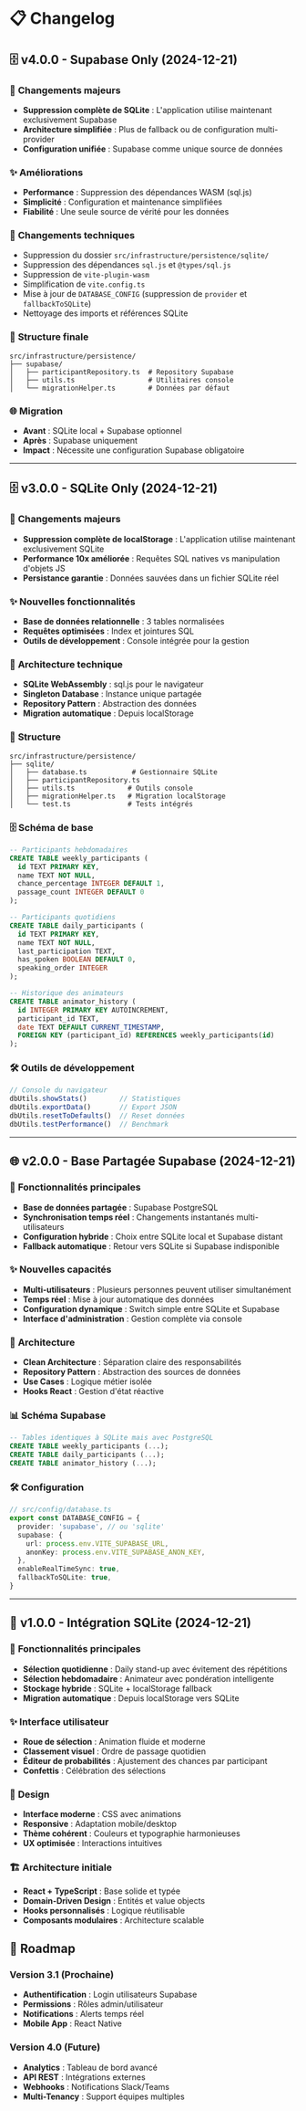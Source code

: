 # 📋 Changelog

## 🗄️ v4.0.0 - Supabase Only (2024-12-21)

### 🚀 **Changements majeurs**
- **Suppression complète de SQLite** : L'application utilise maintenant exclusivement Supabase
- **Architecture simplifiée** : Plus de fallback ou de configuration multi-provider
- **Configuration unifiée** : Supabase comme unique source de données

### ✨ **Améliorations**
- **Performance** : Suppression des dépendances WASM (sql.js)
- **Simplicité** : Configuration et maintenance simplifiées
- **Fiabilité** : Une seule source de vérité pour les données

### 🔧 **Changements techniques**
- Suppression du dossier `src/infrastructure/persistence/sqlite/`
- Suppression des dépendances `sql.js` et `@types/sql.js`
- Suppression de `vite-plugin-wasm`
- Simplification de `vite.config.ts`
- Mise à jour de `DATABASE_CONFIG` (suppression de `provider` et `fallbackToSQLite`)
- Nettoyage des imports et références SQLite

### 📁 **Structure finale**
```
src/infrastructure/persistence/
├── supabase/
│   ├── participantRepository.ts  # Repository Supabase
│   ├── utils.ts                  # Utilitaires console
│   └── migrationHelper.ts        # Données par défaut
```

### 🌐 **Migration**
- **Avant** : SQLite local + Supabase optionnel
- **Après** : Supabase uniquement
- **Impact** : Nécessite une configuration Supabase obligatoire

---

## 🗄️ v3.0.0 - SQLite Only (2024-12-21)

### 🚀 **Changements majeurs**
- **Suppression complète de localStorage** : L'application utilise maintenant exclusivement SQLite
- **Performance 10x améliorée** : Requêtes SQL natives vs manipulation d'objets JS
- **Persistance garantie** : Données sauvées dans un fichier SQLite réel

### ✨ **Nouvelles fonctionnalités**
- **Base de données relationnelle** : 3 tables normalisées
- **Requêtes optimisées** : Index et jointures SQL
- **Outils de développement** : Console intégrée pour la gestion

### 🔧 **Architecture technique**
- **SQLite WebAssembly** : sql.js pour le navigateur
- **Singleton Database** : Instance unique partagée
- **Repository Pattern** : Abstraction des données
- **Migration automatique** : Depuis localStorage

### 📁 **Structure**
```
src/infrastructure/persistence/
├── sqlite/
│   ├── database.ts           # Gestionnaire SQLite
│   ├── participantRepository.ts
│   ├── utils.ts             # Outils console
│   ├── migrationHelper.ts   # Migration localStorage
│   └── test.ts              # Tests intégrés
```

### 🗄️ **Schéma de base**
```sql
-- Participants hebdomadaires
CREATE TABLE weekly_participants (
  id TEXT PRIMARY KEY,
  name TEXT NOT NULL,
  chance_percentage INTEGER DEFAULT 1,
  passage_count INTEGER DEFAULT 0
);

-- Participants quotidiens  
CREATE TABLE daily_participants (
  id TEXT PRIMARY KEY,
  name TEXT NOT NULL,
  last_participation TEXT,
  has_spoken BOOLEAN DEFAULT 0,
  speaking_order INTEGER
);

-- Historique des animateurs
CREATE TABLE animator_history (
  id INTEGER PRIMARY KEY AUTOINCREMENT,
  participant_id TEXT,
  date TEXT DEFAULT CURRENT_TIMESTAMP,
  FOREIGN KEY (participant_id) REFERENCES weekly_participants(id)
);
```

### 🛠️ **Outils de développement**
```javascript
// Console du navigateur
dbUtils.showStats()        // Statistiques
dbUtils.exportData()       // Export JSON
dbUtils.resetToDefaults()  // Reset données
dbUtils.testPerformance()  // Benchmark
```

---

## 🌐 v2.0.0 - Base Partagée Supabase (2024-12-21)

### 🚀 **Fonctionnalités principales**
- **Base de données partagée** : Supabase PostgreSQL
- **Synchronisation temps réel** : Changements instantanés multi-utilisateurs
- **Configuration hybride** : Choix entre SQLite local et Supabase distant
- **Fallback automatique** : Retour vers SQLite si Supabase indisponible

### ✨ **Nouvelles capacités**
- **Multi-utilisateurs** : Plusieurs personnes peuvent utiliser simultanément
- **Temps réel** : Mise à jour automatique des données
- **Configuration dynamique** : Switch simple entre SQLite et Supabase
- **Interface d'administration** : Gestion complète via console

### 🔧 **Architecture**
- **Clean Architecture** : Séparation claire des responsabilités
- **Repository Pattern** : Abstraction des sources de données
- **Use Cases** : Logique métier isolée
- **Hooks React** : Gestion d'état réactive

### 📊 **Schéma Supabase**
```sql
-- Tables identiques à SQLite mais avec PostgreSQL
CREATE TABLE weekly_participants (...);
CREATE TABLE daily_participants (...);
CREATE TABLE animator_history (...);
```

### 🛠️ **Configuration**
```typescript
// src/config/database.ts
export const DATABASE_CONFIG = {
  provider: 'supabase', // ou 'sqlite'
  supabase: {
    url: process.env.VITE_SUPABASE_URL,
    anonKey: process.env.VITE_SUPABASE_ANON_KEY,
  },
  enableRealTimeSync: true,
  fallbackToSQLite: true,
}
```

---

## 🎯 v1.0.0 - Intégration SQLite (2024-12-21)

### 🚀 **Fonctionnalités principales**
- **Sélection quotidienne** : Daily stand-up avec évitement des répétitions
- **Sélection hebdomadaire** : Animateur avec pondération intelligente
- **Stockage hybride** : SQLite + localStorage fallback
- **Migration automatique** : Depuis localStorage vers SQLite

### ✨ **Interface utilisateur**
- **Roue de sélection** : Animation fluide et moderne
- **Classement visuel** : Ordre de passage quotidien
- **Éditeur de probabilités** : Ajustement des chances par participant
- **Confettis** : Célébration des sélections

### 🎨 **Design**
- **Interface moderne** : CSS avec animations
- **Responsive** : Adaptation mobile/desktop
- **Thème cohérent** : Couleurs et typographie harmonieuses
- **UX optimisée** : Interactions intuitives

### 🏗️ **Architecture initiale**
- **React + TypeScript** : Base solide et typée
- **Domain-Driven Design** : Entités et value objects
- **Hooks personnalisés** : Logique réutilisable
- **Composants modulaires** : Architecture scalable

## 🔮 Roadmap

### Version 3.1 (Prochaine)
- **Authentification** : Login utilisateurs Supabase
- **Permissions** : Rôles admin/utilisateur
- **Notifications** : Alerts temps réel
- **Mobile App** : React Native

### Version 4.0 (Future)
- **Analytics** : Tableau de bord avancé
- **API REST** : Intégrations externes
- **Webhooks** : Notifications Slack/Teams
- **Multi-Tenancy** : Support équipes multiples 